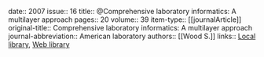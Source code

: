 date:: 2007
issue:: 16
title:: @Comprehensive laboratory informatics: A multilayer approach
pages:: 20
volume:: 39
item-type:: [[journalArticle]]
original-title:: Comprehensive laboratory informatics: A multilayer approach
journal-abbreviation:: American laboratory
authors:: [[Wood S.]]
links:: [Local library](zotero://select/library/items/2ARINXKR), [Web library](https://www.zotero.org/users/6520516/items/2ARINXKR)
